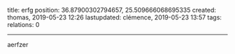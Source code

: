 title: erfg
position: 36.87900302794657, 25.509666068695335
created: thomas,   2019-05-23 12:26
lastupdated: clémence, 2019-05-23 13:57 
tags: 
relations: 0

---



aerfzer